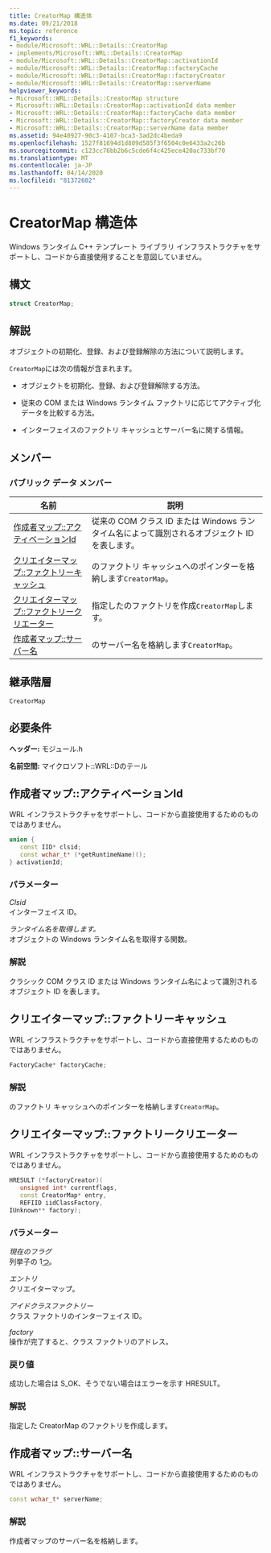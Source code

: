 ```yaml
---
title: CreatorMap 構造体
ms.date: 09/21/2018
ms.topic: reference
f1_keywords:
- module/Microsoft::WRL::Details::CreatorMap
- implements/Microsoft::WRL::Details::CreatorMap
- module/Microsoft::WRL::Details::CreatorMap::activationId
- module/Microsoft::WRL::Details::CreatorMap::factoryCache
- module/Microsoft::WRL::Details::CreatorMap::factoryCreator
- module/Microsoft::WRL::Details::CreatorMap::serverName
helpviewer_keywords:
- Microsoft::WRL::Details::CreatorMap structure
- Microsoft::WRL::Details::CreatorMap::activationId data member
- Microsoft::WRL::Details::CreatorMap::factoryCache data member
- Microsoft::WRL::Details::CreatorMap::factoryCreator data member
- Microsoft::WRL::Details::CreatorMap::serverName data member
ms.assetid: 94e40927-90c3-4107-bca3-3ad2dc4beda9
ms.openlocfilehash: 1527f81694d1d809d585f3f6504c0e6433a2c26b
ms.sourcegitcommit: c123cc76bb2b6c5cde6f4c425ece420ac733bf70
ms.translationtype: MT
ms.contentlocale: ja-JP
ms.lasthandoff: 04/14/2020
ms.locfileid: "81372602"
---
```

# <a name="creatormap-structure"></a>CreatorMap 構造体

Windows ランタイム C++ テンプレート ライブラリ インフラストラクチャをサポートし、コードから直接使用することを意図していません。

## <a name="syntax"></a>構文

```cpp
struct CreatorMap;
```

## <a name="remarks"></a>解説

オブジェクトの初期化、登録、および登録解除の方法について説明します。

`CreatorMap`には次の情報が含まれます。

- オブジェクトを初期化、登録、および登録解除する方法。

- 従来の COM または Windows ランタイム ファクトリに応じてアクティブ化データを比較する方法。

- インターフェイスのファクトリ キャッシュとサーバー名に関する情報。

## <a name="members"></a>メンバー

### <a name="public-data-members"></a>パブリック データ メンバー

名前                                          | 説明
--------------------------------------------- | ------------------------------------------------------------------------------------------------------
[作成者マップ::アクティベーションId](#activationid)     | 従来の COM クラス ID または Windows ランタイム名によって識別されるオブジェクト ID を表します。
[クリエイターマップ::ファクトリーキャッシュ](#factorycache)     | のファクトリ キャッシュへのポインターを格納します`CreatorMap`。
[クリエイターマップ::ファクトリークリエーター](#factorycreator) | 指定したのファクトリを作成`CreatorMap`します。
[作成者マップ::サーバー名](#servername)         | のサーバー名を格納します`CreatorMap`。

## <a name="inheritance-hierarchy"></a>継承階層

`CreatorMap`

## <a name="requirements"></a>必要条件

**ヘッダー:** モジュール.h

**名前空間:** マイクロソフト::WRL::Dのテール

## <a name="creatormapactivationid"></a><a name="activationid"></a>作成者マップ::アクティベーションId

WRL インフラストラクチャをサポートし、コードから直接使用するためのものではありません。

```cpp
union {
   const IID* clsid;
   const wchar_t* (*getRuntimeName)();
} activationId;
```

### <a name="parameters"></a>パラメーター

*Clsid*<br/>
インターフェイス ID。

*ランタイム名を取得します。*<br/>
オブジェクトの Windows ランタイム名を取得する関数。

### <a name="remarks"></a>解説

クラシック COM クラス ID または Windows ランタイム名によって識別されるオブジェクト ID を表します。

## <a name="creatormapfactorycache"></a><a name="factorycache"></a>クリエイターマップ::ファクトリーキャッシュ

WRL インフラストラクチャをサポートし、コードから直接使用するためのものではありません。

```cpp
FactoryCache* factoryCache;
```

### <a name="remarks"></a>解説

のファクトリ キャッシュへのポインターを格納します`CreatorMap`。

## <a name="creatormapfactorycreator"></a><a name="factorycreator"></a>クリエイターマップ::ファクトリークリエーター

WRL インフラストラクチャをサポートし、コードから直接使用するためのものではありません。

```cpp
HRESULT (*factoryCreator)(
   unsigned int* currentflags,
   const CreatorMap* entry,
   REFIID iidClassFactory,
IUnknown** factory);
```

### <a name="parameters"></a>パラメーター

*現在のフラグ*<br/>
列挙子の 1[つ](runtimeclasstype-enumeration.md)。

*エントリ*<br/>
クリエイターマップ。

*アイドクラスファクトリー*<br/>
クラス ファクトリのインターフェイス ID。

*factory*<br/>
操作が完了すると、クラス ファクトリのアドレス。

### <a name="return-value"></a>戻り値

成功した場合は S_OK、そうでない場合はエラーを示す HRESULT。

### <a name="remarks"></a>解説

指定した CreatorMap のファクトリを作成します。

## <a name="creatormapservername"></a><a name="servername"></a>作成者マップ::サーバー名

WRL インフラストラクチャをサポートし、コードから直接使用するためのものではありません。

```cpp
const wchar_t* serverName;
```

### <a name="remarks"></a>解説

作成者マップのサーバー名を格納します。
